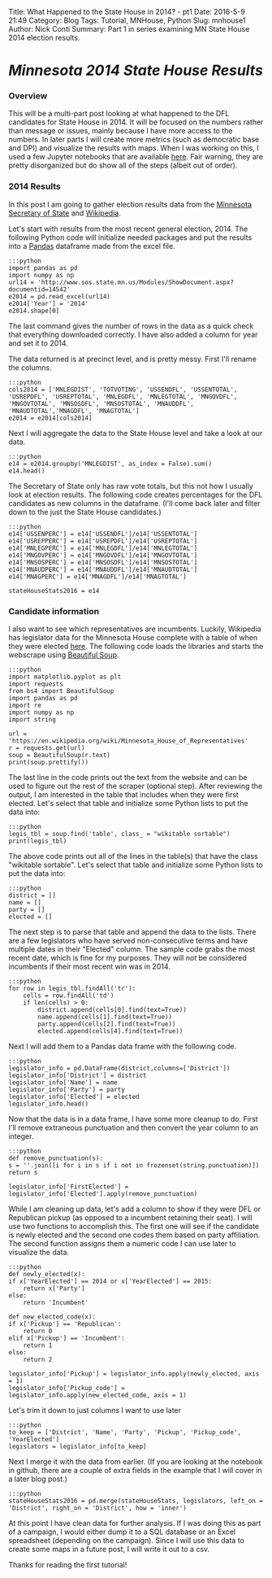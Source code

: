 Title: What Happened to the State House in 2014? - pt1
Date: 2016-5-9 21:49
Category: Blog
Tags: Tutorial, MNHouse, Python
Slug: mnhouse1
Author: Nick Conti
Summary: Part 1 in series examining MN State House 2014 election results.

# <em>Minnesota 2014 State House Results</em>


### Overview

This will be a multi-part post looking at what happened to the DFL candidates for State House in 2014.  It will be focused on the numbers rather than message or issues, mainly because I have more access to the numbers.  In later parts I will create more metrics (such as democratic base and DPI) and visualize the results with maps.  When I was working on this, I used a few Jupyter notebooks that are available [here](www.github.com/NickyThreeNames).  Fair warning, they are pretty disorganized but do show all of the steps (albeit out of order).

### 2014 Results
In this post I am going to gather election results data from the [Minnesota Secretary of State](http://www.sos.state.mn.us) and [Wikipedia](http://www.wikipedia.com).

Let's start with results from the most recent general election, 2014.  The following Python code will initialize needed packages and put the results into a [Pandas](http://pandas.pydata.org/index.html "Pandas Documentation") dataframe made from the excel file.  
    
    :::python
    import pandas as pd
    import numpy as np
    url14 = 'http://www.sos.state.mn.us/Modules/ShowDocument.aspx?documentid=14542'
    e2014 = pd.read_excel(url14)
    e2014['Year'] = '2014'
    e2014.shape[0]
    
The last command gives the number of rows in the data as a quick check that everything downloaded correctly.  I have also added a column for year and set it to 2014.  

The data returned is at precinct level, and is pretty messy.  First I'll rename the columns.
    
    :::python
    cols2014 = ['MNLEGDIST', 'TOTVOTING', 'USSENDFL', 'USSENTOTAL', 'USREPDFL', 'USREPTOTAL', 'MNLEGDFL', 'MNLEGTOTAL', 'MNGOVDFL', 'MNGOVTOTAL', 'MNSOSDFL', 'MNSOSTOTAL', 'MNAUDDFL', 'MNAUDTOTAL','MNAGDFL', 'MNAGTOTAL']
    e2014 = e2014[cols2014]
Next I will aggregate the data to the State House level and take a look at our data.
    
    :::python
    e14 = e2014.groupby('MNLEGDIST', as_index = False).sum()
    e14.head()
    
The Secretary of State only has raw vote totals, but this not how I usually look at election results.  The following code creates  percentages for the DFL candidates as new columns in the dataframe. (I'll come back later and filter down to the just the State House candidates.)
   
    :::python
    e14['USSENPERC'] = e14['USSENDFL']/e14['USSENTOTAL']
    e14['USREPPERC'] = e14['USREPDFL']/e14['USREPTOTAL']
    e14['MNLEGPERC'] = e14['MNLEGDFL']/e14['MNLEGTOTAL']
    e14['MNGOVPERC'] = e14['MNGOVDFL']/e14['MNGOVTOTAL']
    e14['MNSOSPERC'] = e14['MNSOSDFL']/e14['MNSOSTOTAL']
    e14['MNAUDPERC'] = e14['MNAUDDFL']/e14['MNAUDTOTAL']
    e14['MNAGPERC'] = e14['MNAGDFL']/e14['MNAGTOTAL']

    stateHouseStats2016 = e14
### Candidate information

I also want to see which representatives are incumbents.  Luckily, Wikipedia has legislator data for the Minnesota House complete with a table of when they were elected [here](https://en.wikipedia.org/wiki/Minnesota_House_of_Representatives).  The following code loads the libraries and starts the webscrape using [Beautiful Soup](http://www.crummy.com/software/BeautifulSoup/).
    
    :::python
    import matplotlib.pyplot as plt
    import requests
    from bs4 import BeautifulSoup
    import pandas as pd
    import re
    import numpy as np
    import string

    url = 'https://en.wikipedia.org/wiki/Minnesota_House_of_Representatives'
    r = requests.get(url)
    soup = BeautifulSoup(r.text)
    print(soup.prettify())

The last line in the code prints out the text from the website and can be used to figure out the rest of the scraper (optional step).  After reviewing the output, I am interested in the table that includes when they were first elected.  Let's select that table and initialize some Python lists to put the data into:
    
    :::python
    legis_tbl = soup.find('table', class_ = "wikitable sortable")
    print(legis_tbl)

The above code prints out all of the lines in the table(s) that have the class "wikitable sortable".  Let's select that table and initialize some Python lists to put the data into:
    
    :::python
    district = []
    name = []
    party = []
    elected = []

    
The next step is to parse that table and append the data to the lists. There are a few legislators who have served non-consecutive terms and have multiple dates in their "Elected" column.  The sample code grabs the most recent date, which is fine for my purposes.  They will <em>not</em> be considered incumbents if their most recent win was in 2014.

    :::python
    for row in legis_tbl.findAll('tr'):
        cells = row.findAll('td')
        if len(cells) > 0:
            district.append(cells[0].find(text=True))
            name.append(cells[1].find(text=True))
            party.append(cells[2].find(text=True))
            elected.append(cells[4].find(text=True))
    
Next I will add them to a Pandas data frame with the following code.

    :::python
    legislator_info = pd.DataFrame(district,columns=['District'])
    legislator_info['District'] = district
    legislator_info['Name'] = name
    legislator_info['Party'] = party
    legislator_info['Elected'] = elected
    legislator_info.head()
    
Now that the data is in a data frame, I have some more cleanup to do.  First I'll remove extraneous punctuation and then convert the year column to an integer.

    :::python
    def remove_punctuation(s):
    s = ''.join([i for i in s if i not in frozenset(string.punctuation)])
    return s
    
    legislator_info['FirstElected'] = legislator_info['Elected'].apply(remove_punctuation)
    
While I am cleaning up data, let's add a column to show if they were DFL or Republican pickup (as opposed to a incumbent retaining their seat).  I will use two functions to accomplish this. The first one will see if the candidate is newly elected and the second one codes them based on party affiliation.  The second function assigns them a numeric code I can use later to visualize the data.

    :::python
    def newly_elected(x):
    if x['YearElected'] == 2014 or x['YearElected'] == 2015:
        return x['Party']
    else:
        return 'Incumbent'
        
    def new_elected_code(x):
    if x['Pickup'] == 'Republican':
        return 0
    elif x['Pickup'] == 'Incumbent':
        return 1
    else:
        return 2
        
    legislator_info['Pickup'] = legislator_info.apply(newly_elected, axis = 1)
    legislator_info['Pickup_code'] = legislator_info.apply(new_elected_code, axis = 1)
  
Let's trim it down to just columns I want to use later

    :::python
    to_keep = ['District', 'Name', 'Party', 'Pickup', 'Pickup_code', 'YearElected']
    legislators = legislator_info[to_keep]
    
Next I merge it with the data from earlier.  (If you are looking at the notebook in github, there are a couple of extra fields in the example that I will cover in a later blog post.)

    :::python
    stateHouseStats2016 = pd.merge(stateHouseStats, legislators, left_on = 'District', right_on = 'District', how = 'inner')

    
At this point I have clean data for further analysis. If I was doing this as part of a campaign, I would either dump it to a SQL database or an Excel spreadsheet (depending on the campaign).  Since I will use this data to create some maps in a future post, I will write it out to a csv.

Thanks for reading the first tutorial!
